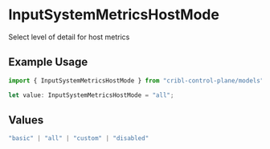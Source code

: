 # InputSystemMetricsHostMode

Select level of detail for host metrics

## Example Usage

```typescript
import { InputSystemMetricsHostMode } from "cribl-control-plane/models";

let value: InputSystemMetricsHostMode = "all";
```

## Values

```typescript
"basic" | "all" | "custom" | "disabled"
```